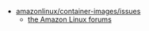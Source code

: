 -	[amazonlinux/container-images/issues](https://github.com/amazonlinux/container-images/issues)
    -	[the Amazon Linux forums](https://forums.aws.amazon.com/forum.jspa?forumID=228)
